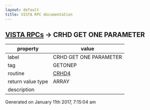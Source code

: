 ```yaml
---
layout: default
title: VISTA RPC documentation
---
```




## [VISTA RPCs](TableOfContent.md) &#8594; CRHD GET ONE PARAMETER 

 property | value 
--- | --- 
 label | CRHD GET ONE PARAMETER
 tag | GETONEP
 routine | [CRHD4](http://code.osehra.org/dox/Routine_CRHD4_source.html)
 return value type | ARRAY
 description | 




 Generated on January 11th 2017, 7:15:04 am